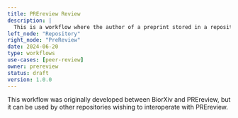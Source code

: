 ```yaml
---
title: PREreview Review
description: |
  This is a workflow where the author of a preprint stored in a repository can request a review from PREreview.
left_node: "Repository"
right_node: "PreReview"
date: 2024-06-20
type: workflows
use-cases: [peer-review]
owner: prereview
status: draft
version: 1.0.0
---
```


This workflow was originally developed between BiorXiv and PREreview, but it can be used by other repositories wishing to interoperate with PREreview.


